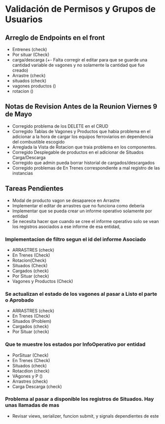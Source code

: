 # Validación de Permisos y Grupos de Usuarios

## Arreglo de Endpoints en el front

- Entrenes (check)
- Por situar (Check)
- carga/descarga (+- Falta corregir el editar para que se guarde una cantidad variable de vagones y no solamente la cantidad que fue creado)
- Arrastre (check)
- situados (check)
- vagones productos ()
- rotacion ()

## Notas de Revision Antes de la Reunion Viernes 9 de Mayo

- Corregido problema de los DELETE en el CRUD
- Corregido Tablas de Vagones y Productos que habia problema en el adicionar a la hora de cargar los equipos ferroviarios en dependencia del combustible escogido
- Arreglada la Vista de Rotacion que traia problema en los componentes.
- Corregido Desplegable de productos en el adicionar de Situados Carga/Descarga
- Corregido que admin pueda borrar historial de cargados/descargados
- Corregido problemas de En Trenes correspondiente a mal registro de las instancias

## Tareas Pendientes

- Modal de producto vagon se desaparece en Arrastre
- Implementar el editar de arrastres que no funciona como deberia
- Implementar que se pueda crear un informe operativo solamente por entidad
- Se necesita hacer que cuando se cree el informe operativo solo se vean los registros asociados a ese informe de esa entidad,

### Implementacion de filtro segun el id del informe Asociado

- ARRASTRES (check)
- En Trenes (Check)
- Rotacion(Check)
- Situados (Check)
- Cargados (check)
- Por Situar (check)
- Vagones y Productos (Check)

### Se actualizan el estado de los vagones al pasar a Listo el parte o Aprobado

- ARRASTRES (check)
- En Trenes (Check)
- Situados (Problem)
- Cargados (check)
- Por Situar (check)

### Que te muestre los estados por InfoOperativo por entidad

- PorSituar (Check)
- En Trenes (Check)
- Situados (check)
- Rotacdion (check)
- VAgones y P ()
- Arrastres (check)
- Carga Descarga (check)

### Problema al pasar a disponible los registros de Situados. Hay unas llamadas de mas

- Revisar views, serializer, funcion submit, y signals dependientes de este
